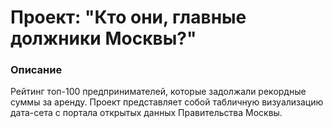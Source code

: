 # Проект: "Кто они, главные должники Москвы?"    
### Описание

Рейтинг топ-100 предпринимателей, которые задолжали рекордные суммы за аренду. Проект представляет собой табличную визуализацию дата-сета с портала открытых данных Правительства Москвы.
